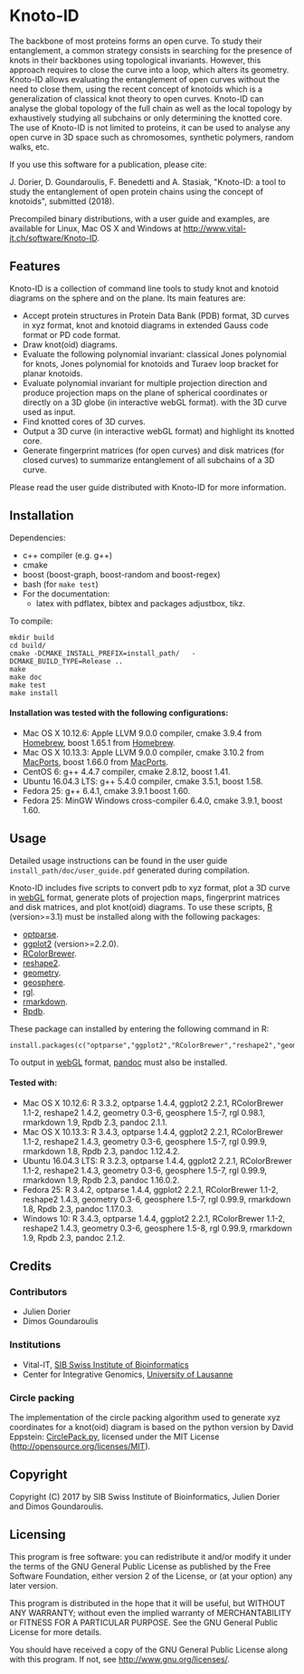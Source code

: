 Knoto-ID
========

The backbone of most proteins forms an open curve.  To study their
entanglement, a common strategy consists in searching for the presence
of knots in their backbones using topological invariants.  However,
this approach requires to close the curve into a loop, which alters
its geometry.  Knoto-ID allows evaluating the entanglement of
open curves without the need to close them, using the recent concept
of knotoids which is a generalization of classical knot theory to open
curves.  Knoto-ID can analyse the global topology of the full chain as
well as the local topology by exhaustively studying all subchains or
only determining the knotted core.  The use of Knoto-ID is not limited
to proteins, it can be used to analyse any open curve in 3D space such
as chromosomes, synthetic polymers, random walks, etc.

If you use this software for a publication, please cite:

J. Dorier, D. Goundaroulis, F. Benedetti and A. Stasiak, "Knoto-ID: a
tool to study the entanglement of open protein chains using the
concept of knotoids", submitted (2018).

Precompiled binary distributions, with a user guide and examples, are
available for Linux, Mac OS X and Windows at
<http://www.vital-it.ch/software/Knoto-ID>.

## Features

Knoto-ID is a collection of command line tools to study knot and
knotoid diagrams on the sphere and on the plane. Its main features
are:

* Accept protein structures in Protein Data Bank (PDB) format,
  3D curves in xyz format, knot and knotoid diagrams in extended Gauss
  code format or PD code format.
* Draw knot(oid) diagrams.
* Evaluate the following polynomial invariant: classical Jones
  polynomial for knots, Jones polynomial for knotoids and Turaev loop
  bracket for planar knotoids.
* Evaluate polynomial invariant for multiple projection direction and
  produce projection maps on the plane of spherical coordinates or
  directly on a 3D globe (in interactive webGL format).
  with the 3D curve used as input.
* Find knotted cores of 3D curves. 
* Output a 3D curve (in interactive webGL format) and highlight its
  knotted core.
* Generate fingerprint matrices (for open curves) and disk matrices
  (for closed curves) to summarize entanglement of all subchains of a
  3D curve.

Please read the user guide distributed with Knoto-ID for more information.
  

## Installation

Dependencies:
* c++ compiler (e.g. g++)
* cmake
* boost (boost-graph, boost-random and boost-regex)
* bash (for `make test`)
* For the documentation:
  * latex with pdflatex, bibtex and packages adjustbox, tikz.

To compile:
```
mkdir build
cd build/
cmake -DCMAKE_INSTALL_PREFIX=install_path/   -DCMAKE_BUILD_TYPE=Release .. 
make
make doc
make test
make install
```

#### Installation was tested with the following configurations:
* Mac OS X 10.12.6: Apple LLVM 9.0.0 compiler, cmake 3.9.4 from
  [Homebrew](https://brew.sh/), boost 1.65.1 from
  [Homebrew](https://brew.sh/).
* Mac OS X 10.13.3: Apple LLVM 9.0.0 compiler, cmake 3.10.2 from
  [MacPorts](https://www.macports.org/), boost 1.66.0 from
  [MacPorts](https://www.macports.org/).
* CentOS 6: g++ 4.4.7 compiler, cmake 2.8.12, boost 1.41.
* Ubuntu 16.04.3 LTS: g++ 5.4.0 compiler, cmake 3.5.1, boost 1.58.
* Fedora 25: g++ 6.4.1, cmake 3.9.1 boost 1.60.
* Fedora 25: MinGW Windows cross-compiler 6.4.0, cmake 3.9.1, boost 1.60.

## Usage

Detailed usage instructions can be found in the user guide
`install_path/doc/user_guide.pdf` generated during compilation.

Knoto-ID includes five scripts to convert pdb to xyz format, plot a 3D
curve in [webGL](https://www.khronos.org/webgl/) format, generate
plots of projection maps, fingerprint matrices and disk matrices, and
plot knot(oid) diagrams. To use these scripts, [R](https://www.R-project.org)
(version>=3.1) must be installed along with the following packages:

* [optparse](https://CRAN.R-project.org/package=optparse).
* [ggplot2](http://ggplot2.org) (version>=2.2.0).
* [RColorBrewer](https://CRAN.R-project.org/package=RColorBrewer).
* [reshape2](https://CRAN.R-project.org/package=reshape2).
* [geometry](https://CRAN.R-project.org/package=geometry).
* [geosphere](https://CRAN.R-project.org/package=geosphere).
* [rgl](https://CRAN.R-project.org/package=rgl).
* [rmarkdown](https://CRAN.R-project.org/package=rmarkdown).
* [Rpdb](https://CRAN.R-project.org/package=Rpdb).

These package can installed by entering the following command in R:
```
install.packages(c("optparse","ggplot2","RColorBrewer","reshape2","geometry","geosphere","rgl","rmarkdown","Rpdb"))
```

To output in [webGL](https://www.khronos.org/webgl/) format,
[pandoc](http://pandoc.org/) must also be installed.

#### Tested with:
* Mac OS X 10.12.6: R 3.3.2, optparse 1.4.4, ggplot2 2.2.1,
  RColorBrewer 1.1-2, reshape2 1.4.2, geometry 0.3-6, geosphere 1.5-7,
  rgl 0.98.1, rmarkdown 1.9, Rpdb 2.3, pandoc 2.1.1.
* Mac OS X 10.13.3: R 3.4.3, optparse 1.4.4, ggplot2 2.2.1,
  RColorBrewer 1.1-2, reshape2 1.4.3, geometry 0.3-6, geosphere 1.5-7,
  rgl 0.99.9, rmarkdown 1.8, Rpdb 2.3, pandoc 1.12.4.2.
* Ubuntu 16.04.3 LTS: R 3.2.3, optparse 1.4.4, ggplot2 2.2.1,
  RColorBrewer 1.1-2, reshape2 1.4.3, geometry 0.3-6, geosphere 1.5-7,
  rgl 0.99.9, rmarkdown 1.9, Rpdb 2.3, pandoc 1.16.0.2.
* Fedora 25: R 3.4.2, optparse 1.4.4, ggplot2 2.2.1, RColorBrewer 1.1-2,
  reshape2 1.4.3, geometry 0.3-6, geosphere 1.5-7, rgl 0.99.9,
  rmarkdown 1.8, Rpdb 2.3, pandoc 1.17.0.3.
* Windows 10: R 3.4.3, optparse 1.4.4, ggplot2 2.2.1, RColorBrewer 1.1-2,
  reshape2 1.4.3, geometry 0.3-6, geosphere 1.5-8, rgl 0.99.9,
  rmarkdown 1.9, Rpdb 2.3, pandoc 2.1.2.



## Credits

### Contributors

* Julien Dorier
* Dimos Goundaroulis

### Institutions

* Vital-IT, [SIB Swiss Institute of Bioinformatics](http://www.sib.swiss)
* Center for Integrative Genomics, [University of Lausanne](https://www.unil.ch)

### Circle packing

The implementation of the circle packing algorithm used to generate
xyz coordinates for a knot(oid) diagram is based on the python version
by David Eppstein: [CirclePack.py](http://www.ics.uci.edu/~eppstein/PADS/CirclePack.py),
licensed under the MIT License (<http://opensource.org/licenses/MIT>).

## Copyright

Copyright (C) 2017 by SIB Swiss Institute of Bioinformatics, Julien
Dorier and Dimos Goundaroulis.


## Licensing

This program is free software: you can redistribute it and/or modify
it under the terms of the GNU General Public License as published by
the Free Software Foundation, either version 2 of the License, or
(at your option) any later version.

This program is distributed in the hope that it will be useful,
but WITHOUT ANY WARRANTY; without even the implied warranty of
MERCHANTABILITY or FITNESS FOR A PARTICULAR PURPOSE.  See the
GNU General Public License for more details.

You should have received a copy of the GNU General Public License
along with this program.  If not, see <http://www.gnu.org/licenses/>.
